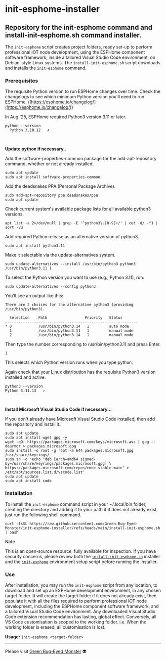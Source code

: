 # init-esphome-installer
## Repository for the init-esphome command and install-init-esphome.sh command installer.

The `init-esphome` script creates project folders, ready set-up to perform professional IOT node development, using the ESPHome component software framework, inside a tailored Visual Studio Code environment, on Debian-style Linux systems. The `install-init-esphome.sh` script downloads and installs the `init-esphome` command.

### Prerequisites
The requisite Python version to run ESPHome changes over time. Check the changelogs to see which minimum Python version you'll need to run ESPHome. 
([https://esphome.io/changelog/](https://esphome.io/changelog/)) 

In Aug '25, ESPHome required Python3 version 3.11 or later.
```
python --version
  Python 3.10.12   ✗ 
```
<br>

**Update python if necessary...**

Add the software-properties-common package for the add-apt-repository command,
whether or not already installed.
```
sudo apt update
sudo apt install software-properties-common
```
Add the deadsnakes PPA (Personal Package Archive).
```
sudo add-apt-repository ppa:deadsnakes/ppa
sudo apt update
```
Check current system's available package lists for all available python3 versions.
```
apt list -a 2>/dev/null | grep -E '^python3\.[0-9]+/' | cut -d/ -f1 | sort -Vu
```
Add required Python release as an alternative version of python3.
```
sudo apt install python3.11
```
Make it selectable via the update-alternatives system.
```
sudo update-alternatives --install /usr/bin/python3 python3 /usr/bin/python3.11 1
```
To select the Python version you want to use (e.g., Python 3.11), run:
```
sudo update-alternatives --config python3
```
You’ll see an output like this:
```
There are 2 choices for the alternative python3 (providing /usr/bin/python3).

  Selection    Path                 Priority   Status
------------------------------------------------------------
* 0            /usr/bin/python3.14   1         auto mode
  1            /usr/bin/python3.11   1         manual mode
  2            /usr/bin/python3.14   1         manual mode
```
Then type the number corresponding to /usr/bin/python3.11 and press Enter.
```
1
```
This selects which Python version runs when you type python.

Again check that your Linux distribution has the requisite Python3 version installed and active.
```
python3 --version
Python 3.11.13   ✓
```
<br>

**Install Microsoft Visual Studio Code if necessary...**

If you don't already have Microsoft Visual Studio Code installed, then add the repository and install it.
```
sudo apt update
sudo apt install wget gpg -y
wget -qO- https://packages.microsoft.com/keys/microsoft.asc | gpg --dearmor > packages.microsoft.gpg
sudo install -o root -g root -m 644 packages.microsoft.gpg /usr/share/keyrings/
sudo sh -c 'echo "deb [arch=amd64 signed-by=/usr/share/keyrings/packages.microsoft.gpg] \
https://packages.microsoft.com/repos/code stable main" > /etc/apt/sources.list.d/vscode.list'
sudo apt update
sudo apt install code
```

### Installation


To install the `init-esphome` command script in your ~/.local/bin folder, creating the directory and adding it to your path if it does not already exist, just run the following shell command.
```
curl -fsSL https://raw.githubusercontent.com/Green-Bug-Eyed-Monster/init-esphome-installer/refs/heads/main/install-init-esphome.sh | bash
```
> [!NOTE]
> This is an open-source resource, fully available for inspection.
> If you have security concerns, please review both the [`install-init-esphome.sh`](./install-init-esphome.sh) installer and the [`init-esphome`](./init-esphome) environment setup script before running the installer.

### Use
After installation, you may run the `init-esphome` script from any location, to download and set up an ESPHome development environment, in any chosen target folder. It will create the target folder if it does not already exist, then populate it with all the files required to perform professional IOT node development, including the ESPHome component software framework, and a tailored Visual Studio Code environment. Any downloaded Visual Studio Code extension recommendation has lasting, global effect. Conversely, all VS Code customisation is scoped to the working folder. i.e. When the working folder is erased, all customisation is lost.

**Usage:** `init-esphome <target-folder>`

---

Please visit [Green Bug-Eyed Monster](https://green.bug-eyed.monster/) 👽


